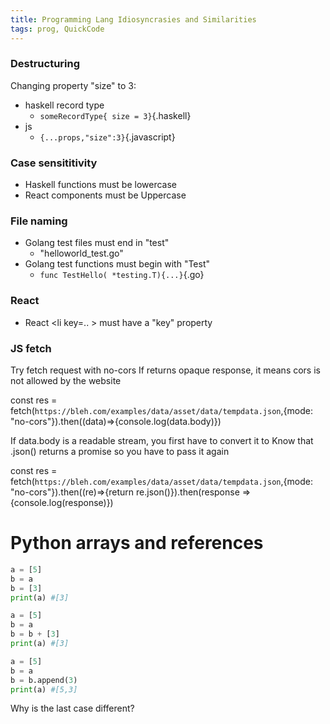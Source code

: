 ```yaml
---
title: Programming Lang Idiosyncrasies and Similarities
tags: prog, QuickCode
---
```



### Destructuring

Changing property "size" to 3:

* haskell record type
  *  `someRecordType{ size = 3}`{.haskell}
* js
  * `{...props,"size":3}`{.javascript}


### Case sensititivity

* Haskell functions must be lowercase
* React components must be Uppercase

### File naming

* Golang test files must end in "test"  
  * "helloworld_test.go"
* Golang test functions must begin with "Test"  
  * `func TestHello( *testing.T){...}`{.go}

### React

* React \<li key=.. \> must have a "key" property


### JS fetch 

Try
  fetch request with no-cors 
If returns opaque response, it means cors is not allowed by the website

const res = fetch(`https://bleh.com/examples/data/asset/data/tempdata.json`,{mode: "no-cors"}).then((data)=>{console.log(data.body)})

If data.body is a readable stream, you first have to convert it to 
Know that .json() returns a promise so you have to pass it again

const res = fetch(`https://bleh.com/examples/data/asset/data/tempdata.json`,{mode: "no-cors"}).then((re)=>{return re.json()}).then(response => {console.log(response)})

# Python arrays and references

```py
a = [5]
b = a
b = [3]
print(a) #[3]
```

```py
a = [5]
b = a
b = b + [3]
print(a) #[3]
```

```py
a = [5]
b = a
b = b.append(3)
print(a) #[5,3]
```

Why is the last case different?